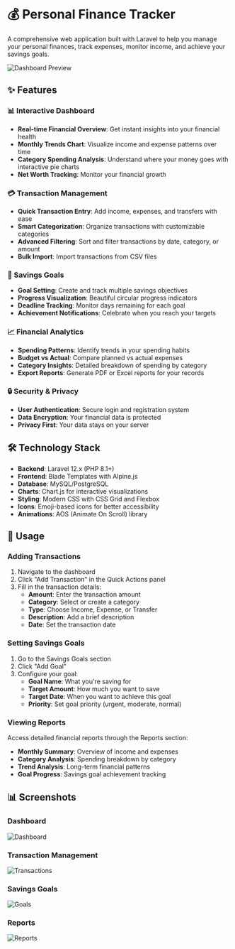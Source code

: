 # 💰 Personal Finance Tracker

A comprehensive web application built with Laravel to help you manage your personal finances, track expenses, monitor income, and achieve your savings goals.

![Dashboard Preview](./docs/images/dashboard-preview.png)

## ✨ Features

### 📊 Interactive Dashboard
- **Real-time Financial Overview**: Get instant insights into your financial health
- **Monthly Trends Chart**: Visualize income and expense patterns over time
- **Category Spending Analysis**: Understand where your money goes with interactive pie charts
- **Net Worth Tracking**: Monitor your financial growth

### 💳 Transaction Management
- **Quick Transaction Entry**: Add income, expenses, and transfers with ease
- **Smart Categorization**: Organize transactions with customizable categories
- **Advanced Filtering**: Sort and filter transactions by date, category, or amount
- **Bulk Import**: Import transactions from CSV files

### 🎯 Savings Goals
- **Goal Setting**: Create and track multiple savings objectives
- **Progress Visualization**: Beautiful circular progress indicators
- **Deadline Tracking**: Monitor days remaining for each goal
- **Achievement Notifications**: Celebrate when you reach your targets

### 📈 Financial Analytics
- **Spending Patterns**: Identify trends in your spending habits
- **Budget vs Actual**: Compare planned vs actual expenses
- **Category Insights**: Detailed breakdown of spending by category
- **Export Reports**: Generate PDF or Excel reports for your records

### 🔒 Security & Privacy
- **User Authentication**: Secure login and registration system
- **Data Encryption**: Your financial data is protected
- **Privacy First**: Your data stays on your server

## 🛠️ Technology Stack

- **Backend**: Laravel 12.x (PHP 8.1+)
- **Frontend**: Blade Templates with Alpine.js
- **Database**: MySQL/PostgreSQL
- **Charts**: Chart.js for interactive visualizations
- **Styling**: Modern CSS with CSS Grid and Flexbox
- **Icons**: Emoji-based icons for better accessibility
- **Animations**: AOS (Animate On Scroll) library

## 🎯 Usage

### Adding Transactions

1. Navigate to the dashboard
2. Click "Add Transaction" in the Quick Actions panel
3. Fill in the transaction details:
   - **Amount**: Enter the transaction amount
   - **Category**: Select or create a category
   - **Type**: Choose Income, Expense, or Transfer
   - **Description**: Add a brief description
   - **Date**: Set the transaction date

### Setting Savings Goals

1. Go to the Savings Goals section
2. Click "Add Goal"
3. Configure your goal:
   - **Goal Name**: What you're saving for
   - **Target Amount**: How much you want to save
   - **Target Date**: When you want to achieve this goal
   - **Priority**: Set goal priority (urgent, moderate, normal)

### Viewing Reports

Access detailed financial reports through the Reports section:
- **Monthly Summary**: Overview of income and expenses
- **Category Analysis**: Spending breakdown by category
- **Trend Analysis**: Long-term financial patterns
- **Goal Progress**: Savings goal achievement tracking

## 📊 Screenshots

### Dashboard
![Dashboard](./docs/images/dashboard.png)

### Transaction Management
![Transactions](./docs/images/transactions.png)

### Savings Goals
![Goals](./docs/images/goals.png)

### Reports
![Reports](./docs/images/reports.png)
